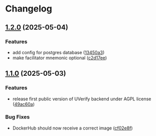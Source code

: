 # Changelog

## [1.2.0](https://github.com/UVerify-io/uverify-backend/compare/v1.1.0...v1.2.0) (2025-05-04)


### Features

* add config for postgres database ([13450a3](https://github.com/UVerify-io/uverify-backend/commit/13450a3d88de13d620941339e2f11d6aeb778393))
* make facilitator mnemonic optional ([c2d17ee](https://github.com/UVerify-io/uverify-backend/commit/c2d17eecb28fd0c84371f26b4bcf03656e1a5a85))

## [1.1.0](https://github.com/UVerify-io/uverify-backend/compare/v1.0.0...v1.1.0) (2025-05-03)


### Features

* release first public version of UVerify backend under AGPL license ([49ac60a](https://github.com/UVerify-io/uverify-backend/commit/49ac60a46e46273d7802aa5557398c307d6564ff))


### Bug Fixes

* DockerHub should now receive a correct image ([cf02e8f](https://github.com/UVerify-io/uverify-backend/commit/cf02e8fe1c727535f78743f1db858d399a8486e7))
